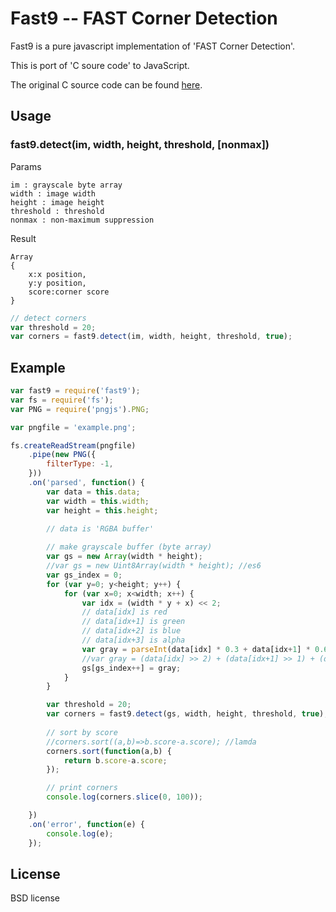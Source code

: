 
# Fast9 -- FAST Corner Detection

Fast9 is a pure javascript implementation of 'FAST Corner Detection'.

This is port of 'C soure code' to JavaScript.

The original C source code can be found [here](https://github.com/edrosten/fast-C-src).

## Usage

### fast9.detect(im, width, height, threshold, [nonmax])

Params

```
im : grayscale byte array
width : image width
height : image height
threshold : threshold
nonmax : non-maximum suppression
```

Result

```
Array
{
	x:x position,
	y:y position,
	score:corner score
}
```

```javascript
// detect corners
var threshold = 20;
var corners = fast9.detect(im, width, height, threshold, true);
```

## Example

```javascript
var fast9 = require('fast9');
var fs = require('fs');
var PNG = require('pngjs').PNG;

var pngfile = 'example.png';

fs.createReadStream(pngfile)
	.pipe(new PNG({
		filterType: -1,
	}))
	.on('parsed', function() {
		var data = this.data;
		var width = this.width;
		var height = this.height;
		
		// data is 'RGBA buffer'

		// make grayscale buffer (byte array)
		var gs = new Array(width * height);
		//var gs = new Uint8Array(width * height); //es6 
		var gs_index = 0;
		for (var y=0; y<height; y++) {
			for (var x=0; x<width; x++) {
				var idx = (width * y + x) << 2;
				// data[idx] is red
				// data[idx+1] is green
				// data[idx+2] is blue
				// data[idx+3] is alpha
				var gray = parseInt(data[idx] * 0.3 + data[idx+1] * 0.6 + data[idx+2] * 0.11);
				//var gray = (data[idx] >> 2) + (data[idx+1] >> 1) + (data[idx+2] >> 2); // faster
				gs[gs_index++] = gray;
			}
		}

		var threshold = 20;
		var corners = fast9.detect(gs, width, height, threshold, true);
		
		// sort by score
		//corners.sort((a,b)=>b.score-a.score); //lamda
		corners.sort(function(a,b) {
			return b.score-a.score;
		});

		// print corners
		console.log(corners.slice(0, 100));

	})	
	.on('error', function(e) {
		console.log(e);
	});	
```


## License

BSD license
